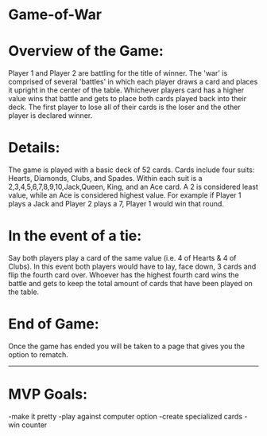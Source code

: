 # Game-of-War

# Overview of the Game:

Player 1 and Player 2 are battling for the title of winner. The 'war' is comprised of several 'battles' in which each player draws a card and places it upright in the center of the table. Whichever players card has a higher value wins that battle and gets to place both cards played back into their deck. The first player to lose all of their cards is the loser and the other player is declared winner. 

# Details:

The game is played with a basic deck of 52 cards. Cards include four suits: Hearts, Diamonds, Clubs, and Spades. Within each suit is a 2,3,4,5,6,7,8,9,10,Jack,Queen, King, and an Ace card. A 2 is considered least value, while an Ace is considered highest value. For example if Player 1 plays a Jack and Player 2 plays a 7, Player 1 would win that round. 

# In the event of a tie:

Say both players play a card of the same value (i.e. 4 of Hearts & 4 of Clubs). In this event both players would have to lay, face down, 3 cards and flip the fourth card over. Whoever has the highest fourth card wins the battle and gets to keep the total amount of cards that have been played on the table. 

# End of Game:

Once the game has ended you will be taken to a page that gives you the option to rematch. 

--------------------------------------------------------------------------------------

# MVP Goals: 

-make it pretty
-play against computer option
-create specialized cards
-win counter
